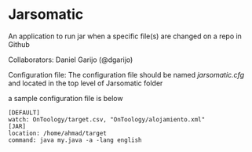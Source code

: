 # Jarsomatic

An application to run jar when a specific file(s) are changed on a repo in Github


Collaborators: Daniel Garijo (@dgarijo)


Configuration file:
The configuration file should be named *jarsomatic.cfg* and located in the top level of Jarsomatic folder

a sample configuration file is below
```
[DEFAULT]
watch: OnToology/target.csv, "OnToology/alojamiento.xml"
[JAR]
location: /home/ahmad/target
command: java my.java -a -lang english

```


